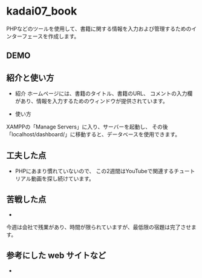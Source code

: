# kadai07_book

PHPなどのツールを使用して、書籍に関する情報を入力および管理するためのインターフェースを作成します。


## DEMO



## 紹介と使い方

- 紹介
ホームページには、書籍のタイトル、書籍のURL、
コメントの入力欄があり、情報を入力するためのウィンドウが提供されています。


- 使い方


XAMPPの「Manage Servers」に入り、サーバーを起動し、
その後「localhost/dashboard/」に移動すると、データベースを使用できます。


## 工夫した点

- PHPにあまり慣れていないので、
この2週間はYouTubeで関連するチュートリアル動画を探し続けています。



## 苦戦した点

- 
今週は会社で残業があり、時間が限られていますが、最低限の宿題は完了させます。


## 参考にした web サイトなど

- 
